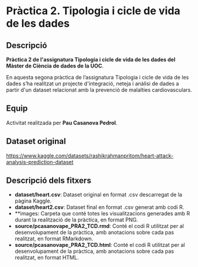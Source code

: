 # Pràctica 2. Tipologia i cicle de vida de les dades

## Descripció
**Pràctica 2 de l'assignatura Tipologia i cicle de vida de les dades del Màster de Ciència de dades de la UOC**.

En aquesta segona pràctica de l’assignatura Tipologia i cicle de vida de les dades s’ha realitzat un projecte d'integració, neteja i anàlisi de dades a partir d'un dataset relacionat amb la prevenció de malalties cardiovasculars.

## Equip
Activitat realitzada per **Pau Casanova Pedrol**.

## Dataset original
https://www.kaggle.com/datasets/rashikrahmanpritom/heart-attack-analysis-prediction-dataset
 
## Descripció dels fitxers
* **dataset/heart.csv**: Dataset original en format .csv descarregat de la pàgina Kaggle.
* **dataset/heart2.csv**: Dataset final en format .csv generat amb codi R.
* **images: Carpeta que conté totes les visualitzacions generades amb R durant la realització de la pràctica, en format PNG.
* **source/pcasanovape_PRA2_TCD.rmd**: Conté el codi R utilitzat per al desenvolupament de la pràctica, amb anotacions sobre cada pas realitzat, en format RMarkdown.
* **source/pcasanovape_PRA2_TCD.html**: Conté el codi R utilitzat per al desenvolupament de la pràctica, amb anotacions sobre cada pas realitzat, en format HTML.


